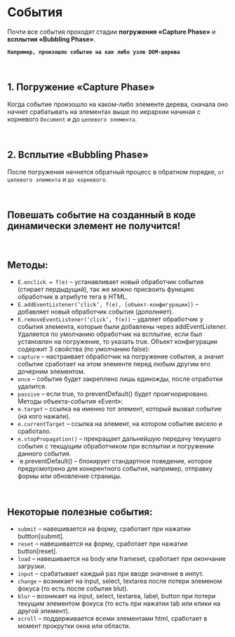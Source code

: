 # События

Почти все события проходят стадии __погружения «Capture Phase»__ и __всплытия «Bubbling Phase»__.

__`Например, произошло событие на как либо узле DOM-дерева`__

<br>

## 1. Погружение «Capture Phase»
Когда событие произошло на каком-либо элементе дерева, сначала оно начнет срабатывать на элементах выше по иерархии начиная с корневого `Document` и до `целевого элемента`.

<br>

## 2. Всплытие «Bubbling Phase»
После погружения начнется обратный процесс в обратном порядке, `от целевого элемента` и `до корневого`. 

<br>

## Повешать событие на созданный в коде динамически элемент не получится!

<br>

## Методы:
* `E.onclick = f(e)` – устанавливает новый обработчик события (стирает пердыдущий), так же можно присвоить функцию обработчик в атрибуте тега в HTML.
* `E.addEventListener(‘click’, f(e), [объект-конфигурации])` – добавляет новый обработчик события (дополняет). 
* `E.removeEventListener(‘click’, f(e))` – удаляет обработчик у события элемента, которые были добавлены через addEventListener. Удаляется по умолчанию обработчик на всплытие, если был установлен на погружение, то указать true.
Объект конфигурации содержит 3 свойства (по умолчанию false): 
* `capture` – настраивает обработчик на погружение события, а значит событие сработает на этом элементе перед любым другим его дочерним элементом.
* `once` – событие будет закреплено лишь единожды, после отработки удалится.
* `passive` – если true, то preventDefault() будет проигнорировано.
Методы объекта-события «Event»:
* `e.target` – ссылка на именно тот элемент, который вызвал событие (на кого нажали).
* `e.currentTarget` – ссылка на элемент, на котором событие висело и сработало.
* `e.stopPropagation()` – прекращает дальнейшую передачу текущего события с текщущим обработчиком при всплытии и погружении данного события.
* `e.preventDefault() – блокирует стандартное поведение, которое предусмотрено для конкрентного события, например, отправку формы или обновление страницы.

<br>

## Некоторые полезные события:
* `submit` – навешивается на форму, сработает при нажатии buttton[submit].
* `reset` – навешивается на форму, сработает при нажатии button[reset].
* `load` – навешивается на body или frameset, сработает при окончание загрузки.
* `input` – срабатывает каждый раз при вводе значение в инпут.
* `change` – возникает на input, select, textarea после потери элеменом фокуса (то есть после события blut).
* `blur` – возникает на input, select, textarea, label, button при потери текущим элементом фокуса (то есть при нажатии tab или клики на другой элемент).
* `scroll` – поддерживается всеми элементами html, сработает в момент прокрутки окна или области.
